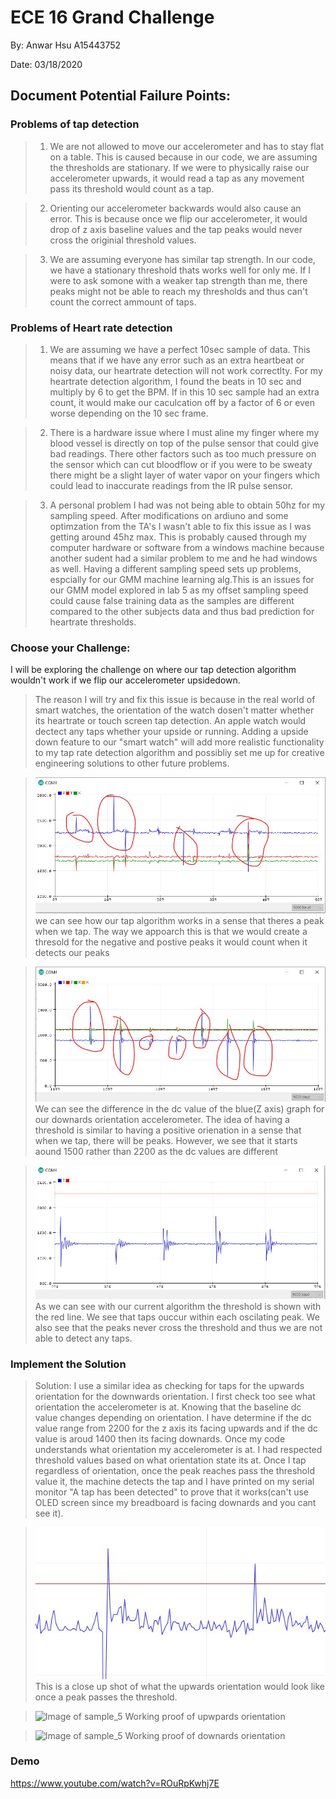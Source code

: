 # ECE 16 Grand Challenge
By: Anwar Hsu A15443752

Date: 03/18/2020

## Document Potential Failure Points:

### Problems of tap detection 

>1. We are not allowed to move our accelerometer and has to stay flat on a table. This is caused because in our code, we are assuming the thresholds are stationary. If we were to physically raise our accelerometer upwards, it would read a tap as any movement pass its threshold would count as a tap. 

>2. Orienting our accelerometer backwards would also cause an error. This is because once we flip our accelerometer, it would drop of z axis baseline values and the tap peaks would never cross the originial threshold values. 

>3. We are assuming everyone has similar tap strength. In our code, we have a stationary threshold thats works well for only me. If I were to ask somone with a weaker tap strength than me, there peaks might not be able to reach my thresholds and thus can't count the correct ammount of taps. 

### Problems of Heart rate detection

> 1. We are assuming we have a perfect 10sec sample of data. This means that if we have any error such as an extra heartbeat or noisy data, our heartrate detection will not work correctlty. For my heartrate detection algorithm, I found the beats in 10 sec and multiply by 6 to get the BPM. If in this 10 sec sample had an extra count, it would make our caculcation off by a factor of 6 or even worse depending on the 10 sec frame. 

> 2. There is a hardware issue where I must aline my finger where my blood vessel is directly on top of the pulse sensor that could give bad readings. There other factors such as too much pressure on the sensor which can cut bloodflow or if you were to be sweaty there might be a slight layer of water vapor on your fingers which could lead to inaccurate readings from the IR pulse sensor. 

> 3. A personal problem I had was not being able to obtain 50hz for my sampling speed. After modifications on ardiuno and some optimzation from the TA's I wasn't able to fix this issue as I was getting around 45hz max. This is probably caused through my computer hardware or software from a windows machine because another sudent had a similar problem to me and he had windows as well. Having a different sampling speed sets up problems, espcially for our GMM machine learning alg.This is an issues for our GMM model explored in lab 5 as my offset sampling speed could cause false training data as the samples are different compared to the other subjects data and thus bad prediction for heartrate thresholds.

### Choose your Challenge:
I will be exploring the challenge on where our tap detection algorithm wouldn't work if we flip our accelerometer upsidedown. 

> The reason I will try and fix this issue is because in the real world of smart watches, the orientation of the watch dosen't matter whether its heartrate or touch screen tap detection. An apple watch would dectect any taps whether your upside or running. Adding a upside down feature to our "smart watch" will add more realistic functionality to my tap rate detection algorithm and possibliy set me up for creative engineering solutions to other future problems.   

> ![Image of sample_5](images/working_tap.JPG)
> we can see how our tap algorithm works in a sense that theres a peak when we tap. The way we appoarch this is that we would create a thresold for the negative and postive peaks it would count when it detects our peaks

> ![Image of sample_5](images/upside_down_tap.JPG)
> We can see the difference in the dc value of the blue(Z axis) graph for our downards orientation accelerometer. The idea of having a threshold is similar to having a positive orienation in a sense that when we tap, there will be peaks. However, we see that it starts aound 1500 rather than 2200 as the dc values are different


>![Image of sample_5](images/upside_down_problem.JPG)
> As we can see with our current algorithm the threshold is shown with the red line. We see that taps ouccur within each oscilating peak. We also see that the peaks never cross the threshold and thus we are not able to detect any taps. 

### Implement the Solution

> Solution: I use a similar idea as checking for taps for the upwards orientation for the downwards orientation. I first check too see what orientation the accelerometer is at. Knowing that the baseline dc value changes depending on orientation. I have determine if the dc value range from 2200 for the z axis its facing upwards and if the dc value is aroud 1400 then its facing downards. Once my code understands what orientation my accelerometer is at. I had respected threshold values based on what orientation state its at. Once I tap regardless of orientation, once the peak reaches pass the threshold value it, the machine detects the tap and I have printed on my serial monitor "A tap has been detected" to prove that it works(can't use OLED screen since my breadboard is facing downards and you cant see it). 

>![Image of sample_5](images/upwards_working.JPG)
> This is a close up shot of what the upwards orientation would look like once a peak passes the threshold. 

>![Image of sample_5](videos/upwards.gif)
> Working proof of upwpards orientation

>![Image of sample_5](videos/downards.gif)
> Working proof of downards orientation

### Demo 
https://www.youtube.com/watch?v=ROuRpKwhj7E

